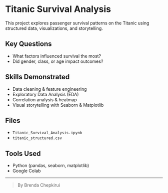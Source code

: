 # Titanic Survival Analysis

This project explores passenger survival patterns on the Titanic using structured data, visualizations, and storytelling.

## Key Questions
- What factors influenced survival the most?
- Did gender, class, or age impact outcomes?

## Skills Demonstrated
- Data cleaning & feature engineering
- Exploratory Data Analysis (EDA)
- Correlation analysis & heatmap
- Visual storytelling with Seaborn & Matplotlib

## Files
- `Titanic_Survival_Analysis.ipynb`
- `titanic_structured.csv`

## Tools Used
- Python (pandas, seaborn, matplotlib)
- Google Colab

---

> By Brenda Chepkirui
